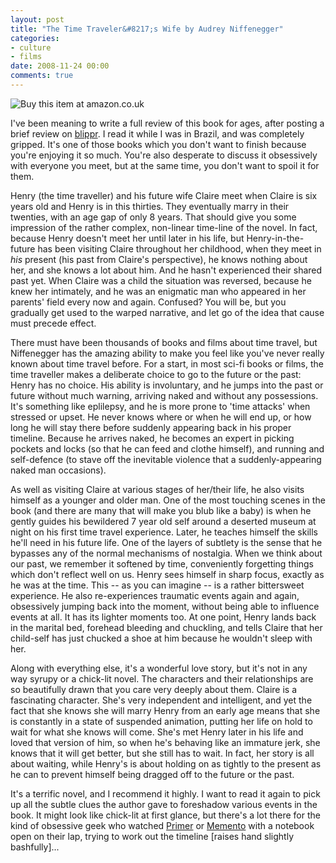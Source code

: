 ```yaml
---
layout: post
title: "The Time Traveler&#8217;s Wife by Audrey Niffenegger"
categories:
- culture
- films
date: 2008-11-24 00:00
comments: true
---
```


<p class="img-shadow"><a src="http://www.amazon.co.uk/exec/obidos/ASIN/0224071912/butshesagirl-21/" title="Click to buy this item at Amazon"><img src="http://images-eu.amazon.com/images/P/0224071912.02.MZZZZZZZ.jpg" alt="Buy this item at amazon.co.uk" /></a></p>

<p>I've been meaning to write a full review of this book for ages, after posting a brief review on <a href="http://www.blippr.com/books/8643-The-Time-Travelers-Wife">blippr</a>. I read it while I was in Brazil, and was completely gripped. It's one of those books which you don't want to finish because you're enjoying it so much. You're also desperate to discuss it obsessively with everyone you meet, but at the same time, you don't want to spoil it for them.</p>

<p>Henry (the time traveller) and his future wife Claire meet when Claire is six years old and Henry is in this thirties. They eventually marry in their twenties, with an age gap of only 8 years. That should give you some impression of the rather complex, non-linear time-line of the novel. In fact, because Henry doesn't meet her until later in his life, but Henry-in-the-future has been visiting Claire throughout her childhood, when they meet in <em>his</em> present (his past from Claire's perspective), he knows nothing about her, and she knows a lot about him. And he hasn't experienced their shared past yet. When Claire was a child the situation was reversed, because he knew her intimately, and he was an enigmatic man who appeared in her parents' field every now and again. Confused? You will be, but you gradually get used to the warped narrative, and let go of the idea that cause must precede effect.</p>

<p>There must have been thousands of books and films about time travel, but Niffenegger has the amazing ability to make you feel like you've never really known about time travel before. For a start, in most sci-fi books or films, the time traveller makes a deliberate choice to go to the future or the past: Henry has no choice. His ability is involuntary, and he jumps into the past or future without much warning, arriving naked and without any possessions. It's something like eplilepsy, and he is more prone to 'time attacks' when stressed or upset.  He never knows where or when he will end up, or how long he will stay there before suddenly appearing back in his proper timeline. Because he arrives naked, he becomes an expert in picking pockets and locks (so that he can feed and clothe himself), and running and self-defence (to stave off the inevitable violence that a suddenly-appearing naked man occasions).</p>

<p>As well as visiting Claire at various stages of her/their life, he also visits himself as a younger and older man. One of the most touching scenes in the book (and there are many that will make you blub like a baby) is when he gently guides his bewildered 7 year old self around a deserted museum at night on his first time travel experience. Later, he teaches himself the skills he'll need in his future life. One of the layers of subtlety is the sense that he bypasses any of the normal mechanisms of nostalgia. When we think about our past, we remember it softened by time, conveniently forgetting things which don't reflect well on us. Henry sees himself in sharp focus, exactly as he was at the time. This -- as you can imagine -- is a rather bittersweet experience. He also re-experiences traumatic events again and again, obsessively jumping back into the moment, without being able to influence events at all. It has its lighter moments too. At one point, Henry lands back in the marital bed, forehead bleeding and chuckling, and tells Claire that her child-self has just chucked a shoe at him because he wouldn't sleep with her.</p>

<p>Along with everything else, it's a wonderful love story, but it's not in any way syrupy or a chick-lit novel. The characters and their relationships are so beautifully drawn that you care very deeply about them. Claire is a fascinating character. She's very independent and intelligent, and yet the fact that she knows she will marry Henry from an early age means that she is constantly in a state of suspended animation, putting her life on hold to wait for what she knows will come. She's met Henry later in his life and loved that version of him, so when he's behaving like an immature jerk, she knows that it will get better, but she still has to wait. In fact, her story is all about waiting, while Henry's is about holding on as tightly to the present as he can to prevent himself being dragged off to the future or the past.</p>

<p>It's a terrific novel, and I recommend it highly. I want to read it again to pick up all the subtle clues the author gave to foreshadow various events in the book. It might look like chick-lit at first glance, but there's a lot there for the kind of obsessive geek who watched <a href="http://www.amazon.co.uk/exec/obidos/ASIN/B000C05YIG/butshesagirl-21/">Primer</a> or <a href="http://www.amazon.co.uk/exec/obidos/ASIN/B00005NONQ/butshesagirl-21/">Memento</a>  with a notebook open on their lap, trying to work out the timeline [raises hand slightly bashfully]...</p>


